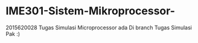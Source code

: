 # IME301-Sistem-Mikroprocessor-
2015620028
Tugas Simulasi Microprocessor ada Di branch Tugas Simulasi Pak :)
